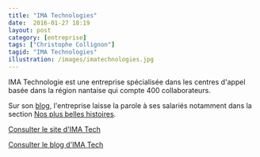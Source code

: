 ```yaml
---
title: "IMA Technologies"
date:  2016-01-27 18:19
layout: post
category: [entreprise]
tags: ["Christophe Collignon"]
tagid: "IMA Technologies"
illustration: /images/imatechnologies.jpg
---
```


IMA Technologie est une entreprise spécialisée dans les centres d'appel basée dans la région nantaise qui compte 400 collaborateurs.

Sur son [blog](https://imatechnologies.wordpress.com/), l'entreprise laisse la parole à ses salariés notamment dans la section [Nos plus belles histoires](https://imatechnologies.wordpress.com/category/notre-experience/).

[Consulter le site d'IMA Tech](http://www.imatechnologies.fr/)

[Consulter le blog d'IMA Tech](https://imatechnologies.wordpress.com/)
